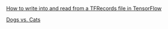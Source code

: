 [How to write into and read from a TFRecords file in TensorFlow](http://www.machinelearninguru.com/deep_learning/tensorflow/basics/tfrecord/tfrecord.html)

[Dogs vs. Cats](https://www.kaggle.com/c/dogs-vs-cats)